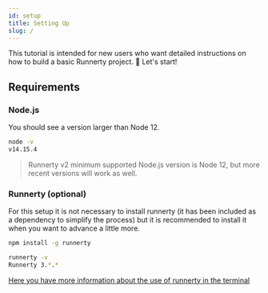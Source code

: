 ```yaml
---
id: setup
title: Setting Up
slug: /
---
```


This tutorial is intended for new users who want detailed instructions on how to build a basic Runnerty project. 🚀 Let's start!

## Requirements

### Node.js

You should see a version larger than Node 12.

```bash
node -v
v14.15.4
```

> Runnerty v2 minimum supported Node.js version is Node 12, but more recent versions will work as well.

### Runnerty (optional)

For this setup it is not necessary to install runnerty (it has been included as a dependency to simplify the process) but it is recommended to install it when you want to advance a little more.

```bash npm2yarn title="Open Terminal and simply runs this command"
npm install -g runnerty
```


```bash title="You should see a version"
runnerty -v
Runnerty 3.*.*
```

[Here you have more information about the use of runnerty in the terminal](CLI.md)
